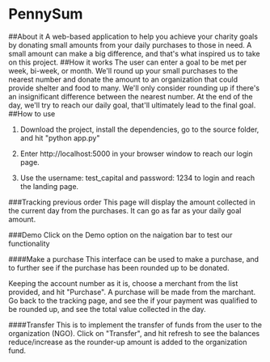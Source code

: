# PennySum
##About it
A web-based application to help you achieve your charity goals by donating small amounts from your daily purchases to those in need. A small amount can make a big difference, and that's what inspired us to take on this project.
##How it works
The user can enter a goal to be met per week, bi-week, or month. We'll round up your small purchases to the nearest number and donate the amount to an organization that could provide shelter and food to many. We'll only consider rounding up if there's an insignificant difference between the nearest number. At the end of the day, we'll try to reach our daily goal, that'll ultimately lead to the final goal.
##How to use
1) Download the project, install the dependencies, go to the source folder, and hit "python app.py"

2) Enter http://localhost:5000 in your browser window to reach our login page.

3) Use the username: test_capital and password: 1234 to login and reach the landing page.

###Tracking previous order
This page will display the amount collected in the current day from the purchases. It can go as far as your daily goal amount.

###Demo
Click on the Demo option on the naigation bar to test our functionality

####Make a purchase
This interface can be used to make a purchase, and to further see if the purchase has been rounded up to be donated.

Keeping the account number as it is, choose a merchant from the list provided, and hit "Purchase". A purchase will be made from the marchant.
Go back to the tracking page, and see the if your payment was qualified to be rounded up, and see the total value collected in the day.

####Transfer
This is to implement the transfer of funds from the user to the organization (NGO).
Click on "Transfer", and hit refresh to see the balances reduce/increase as the rounder-up amount is added to the organization fund.
